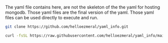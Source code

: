 The yaml file contains here, are not the skeleton of the the yaml for hosting mongodb. Those yaml files are the final version of the yaml. Those yaml files can be used directly to execute and run.


```sh
git clone https://github.com/helloezmeral/yaml_info.git
```

```sh
curl -fsSL https://raw.githubusercontent.com/helloezmeral/yaml_info/main/mongodb/mongo-install-all.sh | sh
```
